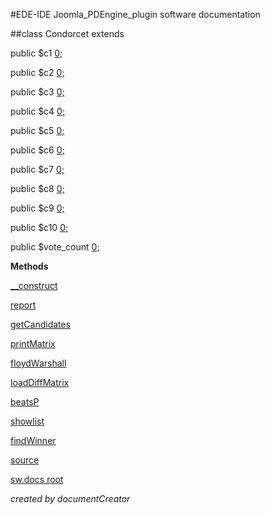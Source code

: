 #EDE-IDE Joomla_PDEngine_plugin
software documentation



##class Condorcet extends [](.md)

public $c1 [0;](0;)      

public $c2 [0;](0;)      

public $c3 [0;](0;)      

public $c4 [0;](0;)      

public $c5 [0;](0;)      

public $c6 [0;](0;)      

public $c7 [0;](0;)      

public $c8 [0;](0;)      

public $c9 [0;](0;)      

public $c10 [0;](0;)      

public $vote_count [0;](0;)      


**Methods**

[__construct](items/Condorcet___construct.md)

[report](items/Condorcet_report.md)

[getCandidates](items/Condorcet_getCandidates.md)

[printMatrix](items/Condorcet_printMatrix.md)

[floydWarshall](items/Condorcet_floydWarshall.md)

[loadDiffMatrix](items/Condorcet_loadDiffMatrix.md)

[beatsP](items/Condorcet_beatsP.md)

[showlist](items/Condorcet_showlist.md)

[findWinner](items/Condorcet_findWinner.md)



[source](../../site/condorcet.php)

[sw.docs root](./)

*created by documentCreator*

